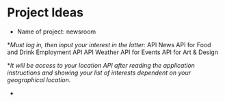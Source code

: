 
# Project Ideas

* Name of project: newsroom

**Must log in, then input your interest in the latter:*
API News
API for Food and Drink
Employment API
API Weather
API for Events
API for Art & Design

**It will be access to your location API after reading the application instructions and showing your list of interests dependent on your geographical location.*








*
